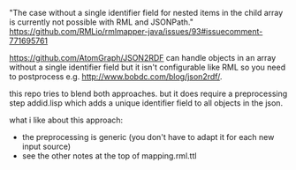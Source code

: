 
"The case without a single identifier field for nested items in the child array is currently not possible with RML and JSONPath."
https://github.com/RMLio/rmlmapper-java/issues/93#issuecomment-771695761


https://github.com/AtomGraph/JSON2RDF can handle objects in an array without a single identifier field but it isn't configurable like RML so you need to postprocess e.g. http://www.bobdc.com/blog/json2rdf/.

this repo tries to blend both approaches. but it does require a preprocessing step addid.lisp which adds a unique identifier field to all objects in the json. 

what i like about this approach:
- the preprocessing is generic (you don't have to adapt it for each new input source)
- see the other notes at the top of mapping.rml.ttl

